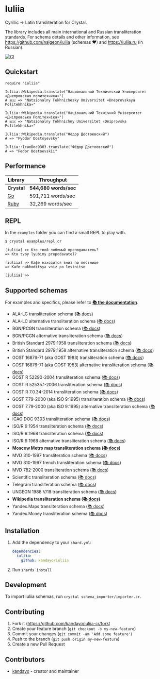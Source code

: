 # Iuliia

Cyrillic → Latin transliteration for Crystal.

The library includes all main international and Russian transliteration
standards. For schema details and other information, see
https://github.com/nalgeon/iuliia (schemas ❤️)
and https://iuliia.ru (in Russian).

[![CI](https://github.com/kandayo/iuliia-cr/actions/workflows/ci.yml/badge.svg)](https://github.com/kandayo/iuliia-cr/actions/workflows/ci.yml)

## Quickstart

```cr
require "iuliia"

Iuliia::Wikipedia.translate("Национальный Технический Университет «Днепровская политехника»")
# 🇷🇺 => "Natsionalny Tekhnichesky Universitet «Dneprovskaya Politekhnika»"

Iuliia::Wikipedia.translate("Національний Технічний Університет «Дніпровська Політехніка»")
# 🇺🇦 => "Natsіonalny Tekhnіchny Unіversitet «Dnіprovska Polіtekhnіka»"

Iuliia::Wikipedia.translate("Фёдор Достоевский")
# => "Fyodor Dostoyevsky"

Iuliia::IcaoDoc9303.translate("Фёдор Достоевский")
# => "Fedor Dostoevskii"
```

## Performance

Library                                          | Throughput            |
-------------------------------------------------|-----------------------|
**Crystal**                                      | **544,680 words/sec** |
[Go](https://github.com/mehanizm/iuliia-go)      | 591,711 words/sec     |
[Ruby](https://github.com/adnikiforov/iuliia-rb) | 32,269 words/sec      |

## REPL

In the `examples` folder you can find a small REPL to play with.

```
$ crystal examples/repl.cr

[iuliia] >> Кто твой любимый преподаватель?
=> Kto tvoy lyubimy prepodavatel?

[iuliia] >> Кафе находится вниз по лестнице
=> Kafe nakhoditsya vniz po lestnitse

[iuliia] >>
```

## Supported schemas

For examples and specifics, please refer to [**📚 the documentation**](https://kandayo.github.io/iuliia-cr).

 - ALA-LC transliteration schema ([📚 docs](https://kandayo.github.io/iuliia-cr/Iuliia/AlaLc.html))
 - ALA-LC alternative transliteration schema ([📚 docs](https://kandayo.github.io/iuliia-cr/Iuliia/AlaLcAlt.html))
 - BGN/PCGN transliteration schema ([📚 docs](https://kandayo.github.io/iuliia-cr/Iuliia/BgnPcgn.html))
 - BGN/PCGN alternative transliteration schema ([📚 docs](https://kandayo.github.io/iuliia-cr/Iuliia/BgnPcgnAlt.html))
 - British Standard 2979:1958 transliteration schema ([📚 docs](https://kandayo.github.io/iuliia-cr/Iuliia/Bs2979.html))
 - British Standard 2979:1958 alternative transliteration schema ([📚 docs](https://kandayo.github.io/iuliia-cr/Iuliia/Bs2979Alt.html))
 - GOST 16876-71 (aka GOST 1983) transliteration schema ([📚 docs](https://kandayo.github.io/iuliia-cr/Iuliia/Gost16876.html))
 - GOST 16876-71 (aka GOST 1983) alternative transliteration schema ([📚 docs](https://kandayo.github.io/iuliia-cr/Iuliia/Gost16876Alt.html))
 - GOST R 52290-2004 transliteration schema ([📚 docs](https://kandayo.github.io/iuliia-cr/Iuliia/Gost52290.html))
 - GOST R 52535.1-2006 transliteration schema ([📚 docs](https://kandayo.github.io/iuliia-cr/Iuliia/Gost52535.html))
 - GOST R 7.0.34-2014 transliteration schema ([📚 docs](https://kandayo.github.io/iuliia-cr/Iuliia/Gost7034.html))
 - GOST 7.79-2000 (aka ISO 9:1995) transliteration schema ([📚 docs](https://kandayo.github.io/iuliia-cr/Iuliia/Gost779.html))
 - GOST 7.79-2000 (aka ISO 9:1995) alternative transliteration schema ([📚 docs](https://kandayo.github.io/iuliia-cr/Iuliia/Gost779Alt.html))
 - ICAO DOC 9303 transliteration schema ([📚 docs](https://kandayo.github.io/iuliia-cr/Iuliia/IcaoDoc9303.html))
 - ISO/R 9:1954 transliteration schema ([📚 docs](https://kandayo.github.io/iuliia-cr/Iuliia/Iso91954.html))
 - ISO/R 9:1968 transliteration schema ([📚 docs](https://kandayo.github.io/iuliia-cr/Iuliia/Iso91968.html))
 - ISO/R 9:1968 alternative transliteration schema ([📚 docs](https://kandayo.github.io/iuliia-cr/Iuliia/Iso91968Alt.html))
 - **Moscow Metro map transliteration schema ([📚 docs](https://kandayo.github.io/iuliia-cr/Iuliia/Mosmetro.html))**
 - MVD 310-1997 transliteration schema ([📚 docs](https://kandayo.github.io/iuliia-cr/Iuliia/Mvd310.html))
 - MVD 310-1997 french transliteration schema ([📚 docs](https://kandayo.github.io/iuliia-cr/Iuliia/Mvd310Fr.html))
 - MVD 782-2000 transliteration schema ([📚 docs](https://kandayo.github.io/iuliia-cr/Iuliia/Mvd782.html))
 - Scientific transliteration schema ([📚 docs](https://kandayo.github.io/iuliia-cr/Iuliia/Scientific.html))
 - Telegram transliteration schema ([📚 docs](https://kandayo.github.io/iuliia-cr/Iuliia/Telegram.html))
 - UNGEGN 1988 V/18 transliteration schema ([📚 docs](https://kandayo.github.io/iuliia-cr/Iuliia/Ungegn1987.html))
 - **Wikipedia transliteration schema ([📚 docs](https://kandayo.github.io/iuliia-cr/Iuliia/Wikipedia.html))**
 - Yandex.Maps transliteration schema ([📚 docs](https://kandayo.github.io/iuliia-cr/Iuliia/YandexMaps.html))
 - Yandex.Money transliteration schema ([📚 docs](https://kandayo.github.io/iuliia-cr/Iuliia/YandexMoney.html))

## Installation

1. Add the dependency to your `shard.yml`:

   ```yaml
   dependencies:
     iuliia:
       github: kandayo/iuliia
   ```

2. Run `shards install`

## Development

To import Iuliia schemas, run `crystal schema_importer/importer.cr`.

## Contributing

1. Fork it (<https://github.com/kandayo/iuliia-cr/fork>)
2. Create your feature branch (`git checkout -b my-new-feature`)
3. Commit your changes (`git commit -am 'Add some feature'`)
4. Push to the branch (`git push origin my-new-feature`)
5. Create a new Pull Request

## Contributors

- [kandayo](https://github.com/kandayo) - creator and maintainer
